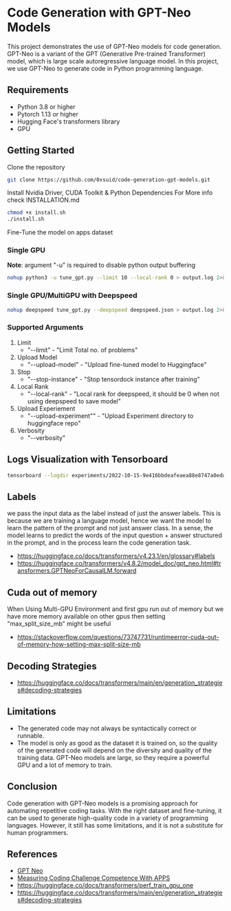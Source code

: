 # Code Generation with GPT-Neo Models

This project demonstrates the use of GPT-Neo models for code generation. GPT-Neo is a variant of the GPT (Generative Pre-trained Transformer) model, which is large scale autoregressive language model. In this project, we use GPT-Neo to generate code in Python programming language.

## Requirements

- Python 3.8 or higher
- Pytorch 1.13 or higher
- Hugging Face's transformers library
- GPU

## Getting Started

Clone the repository

```bash
git clone https://github.com/0xsuid/code-generation-gpt-models.git
```

Install Nvidia Driver, CUDA Toolkit & Python Dependencies
For More info check INSTALLATION.md

```bash
chmod +x install.sh
./install.sh
```

Fine-Tune the model on apps dataset  

### Single GPU

**Note**: argument "-u" is required to disable python output buffering

```bash
nohup python3 -u tune_gpt.py --limit 10 --local-rank 0 > output.log 2>&1 &
```

### Single GPU/MultiGPU with Deepspeed

```bash
nohup deepspeed tune_gpt.py --deepspeed deepspeed.json > output.log 2>&1 &
```

### Supported Arguments

1. Limit
    - "--limit" - "Limit Total no. of problems"
2. Upload Model
    - "--upload-model" - "Upload fine-tuned model to Huggingface"
3. Stop
    - "--stop-instance" - "Stop tensordock instance after training"
4. Local Rank
    - "--local-rank" - "Local rank for deepspeed, it should be 0 when not using deepspeed to save model"
5. Upload Experiement
    - "--upload-experiment"" - "Upload Experiment directory to huggingface repo"
6. Verbosity
    - "--verbosity"

## Logs Visualization with Tensorboard

```bash
tensorboard --logdir experiments/2022-10-15-9e416bbdeafeaea88e8747a0edd284f93d7551ea3cc387377269ceed52957730/logs
```

## Labels

we pass the input data as the label instead of just the answer labels. This is because we are training a language model, hence we want the model to learn the pattern of the prompt and not just answer class. In a sense, the model learns to predict the words of the input question + answer structured in the prompt, and in the process learn the code generation task.

- https://huggingface.co/docs/transformers/v4.23.1/en/glossary#labels
- https://huggingface.co/transformers/v4.8.2/model_doc/gpt_neo.html#transformers.GPTNeoForCausalLM.forward

## Cuda out of memory

When Using Multi-GPU Environment and first gpu run out of memory but we have more memory available on other gpus then setting "max_split_size_mb" might be useful

- https://stackoverflow.com/questions/73747731/runtimeerror-cuda-out-of-memory-how-setting-max-split-size-mb

## Decoding Strategies

- https://huggingface.co/docs/transformers/main/en/generation_strategies#decoding-strategies

## Limitations

- The generated code may not always be syntactically correct or runnable.
- The model is only as good as the dataset it is trained on, so the quality of the generated code will depend on the diversity and quality of the training data.
GPT-Neo models are large, so they require a powerful GPU and a lot of memory to train.

## Conclusion

Code generation with GPT-Neo models is a promising approach for automating repetitive coding tasks. With the right dataset and fine-tuning, it can be used to generate high-quality code in a variety of programming languages. However, it still has some limitations, and it is not a substitute for human programmers.


## References

- [GPT Neo](https://github.com/EleutherAI/gpt-neo)
- [Measuring Coding Challenge Competence With APPS](https://arxiv.org/pdf/2105.09938.pdf)
- https://huggingface.co/docs/transformers/perf_train_gpu_one
- https://huggingface.co/docs/transformers/main/en/generation_strategies#decoding-strategies
